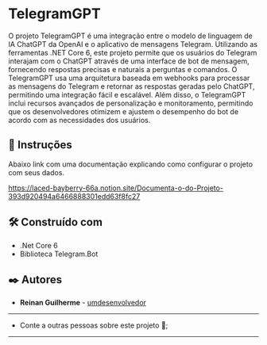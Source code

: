 ﻿# TelegramGPT

O projeto TelegramGPT é uma integração entre o modelo de linguagem de IA ChatGPT da OpenAI e o aplicativo de mensagens Telegram. Utilizando as ferramentas .NET Core 6, este projeto permite que os usuários do Telegram interajam com o ChatGPT através de uma interface de bot de mensagem, fornecendo respostas precisas e naturais a perguntas e comandos. O TelegramGPT usa uma arquitetura baseada em webhooks para processar as mensagens do Telegram e retornar as respostas geradas pelo ChatGPT, permitindo uma integração fácil e escalável. Além disso, o TelegramGPT inclui recursos avançados de personalização e monitoramento, permitindo que os desenvolvedores otimizem e ajustem o desempenho do bot de acordo com as necessidades dos usuários.

## 🚀 Instruções

Abaixo link com uma documentação explicando como configurar o projeto com seus dados.

https://laced-bayberry-66a.notion.site/Documenta-o-do-Projeto-393d920494a6466888301edd63f8fc27

## 🛠️ Construído com

* .Net Core 6 
* Biblioteca Telegram.Bot

## ✒️ Autores

* **Reinan Guilherme** - [umdesenvolvedor](https://www.linkedin.com/in/reinan-guilherme-34086b236)

---

* Conte a outras pessoas sobre este projeto 📢;

---